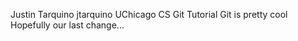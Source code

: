 Justin Tarquino jtarquino
UChicago CS Git Tutorial
Git is pretty cool
Hopefully our last change...

